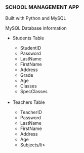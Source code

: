 <h3>SCHOOL MANAGEMENT APP</h3>

<p>Built with Python and MySQL</p>

<p>MySQL Database information</p>
<ul>
    <li>Students Table</li>
    <ul>
        <li>StudentID</li>
        <li>Password</li>
        <li>LastName</li>
        <li>FirstName</li>
        <li>Address</li>
        <li>Grade</li>
        <li>Age</li>
        <li>Classes</li>
        <li>SpecClasses</li>
    </ul>
    <br>
    <li>Teachers Table</li>
    <ul>
        <li>TeacherID</li>
        <li>Password</li>
        <li>LastName</li>
        <li>FirstName</li>
        <li>Address</li>
        <li>Age</li>
        <li>Subjects/li>
    </ul>
</ul>